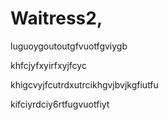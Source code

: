 # Waitress2,
luguoygoutoutgfvuotfgviygb

khfcjyfxyirfxyjfcyc

khigcvyjfcutrdxutrcikhgvjbvjkgfiutfu


kifciyrdciy6rtfugvuotfiyt
